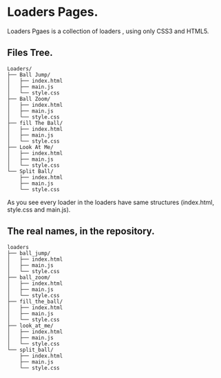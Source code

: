 # Loaders Pages.
Loaders Pgaes is a collection of loaders , using only CSS3 and HTML5.

## Files Tree.

    Loaders/
    ├── Ball Jump/
    │   ├── index.html
    │   ├── main.js
    │   └── style.css
    ├── Ball Zoom/
    │   ├── index.html
    │   ├── main.js
    │   └── style.css
    ├── fill The Ball/
    │   ├── index.html
    │   ├── main.js
    │   └── style.css
    ├── Look At Me/
    │   ├── index.html
    │   ├── main.js
    │   └── style.css
    └── Split Ball/
        ├── index.html
        ├── main.js
        └── style.css

As you see every loader in the loaders have same structures (index.html, style.css and main.js).

## The real names, in the repository.

    loaders
    ├── ball_jump/
    │   ├── index.html
    │   ├── main.js
    │   └── style.css
    ├── ball_zoom/
    │   ├── index.html
    │   ├── main.js
    │   └── style.css
    ├── fill_the_ball/
    │   ├── index.html
    │   ├── main.js
    │   └── style.css
    ├── look_at_me/
    │   ├── index.html
    │   ├── main.js
    │   └── style.css
    └── split_ball/
        ├── index.html
        ├── main.js
        └── style.css
